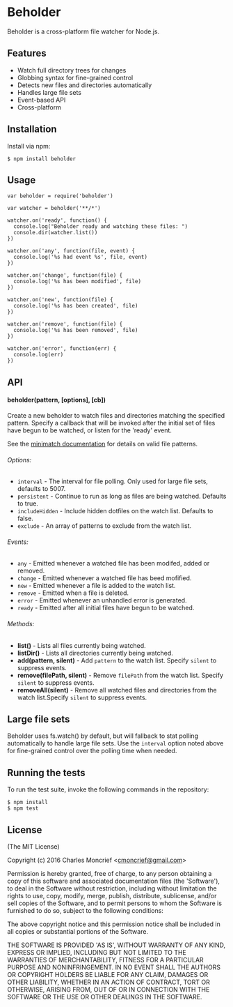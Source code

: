 # Beholder

Beholder is a cross-platform file watcher for Node.js.

## Features

* Watch full directory trees for changes
* Globbing syntax for fine-grained control
* Detects new files and directories automatically
* Handles large file sets
* Event-based API
* Cross-platform

## Installation

Install via npm:

    $ npm install beholder

## Usage

    var beholder = require('beholder')

    var watcher = beholder('**/*')

    watcher.on('ready', function() {
      console.log("Beholder ready and watching these files: ")
      console.dir(watcher.list())
    })

    watcher.on('any', function(file, event) {
      console.log('%s had event %s', file, event)
    })

    watcher.on('change', function(file) {
      console.log('%s has been modified', file)
    })

    watcher.on('new', function(file) {
      console.log('%s has been created', file)
    })

    watcher.on('remove', function(file) {
      console.log('%s has been removed', file)
    })

    watcher.on('error', function(err) {
      console.log(err)
    })

## API

#### beholder(pattern, [options], [cb])

Create a new beholder to watch files and directories matching the specified pattern. Specify a
callback that will be invoked after the initial set of files have begun to be watched,
or listen for the 'ready' event.

See the [minimatch documentation](https://github.com/isaacs/minimatch) for details on valid file patterns.

###### Options:

* `interval` - The interval for file polling. Only used for large file sets, defaults to 5007.
* `persistent` - Continue to run as long as files are being watched. Defaults to true.
* `includeHidden` - Include hidden dotfiles on the watch list. Defaults to false.
* `exclude` - An array of patterns to exclude from the watch list.

###### Events:

* `any` - Emitted whenever a watched file has been modifed, added or removed.
* `change` - Emitted whenever a watched file has beed mofified.
* `new` - Emitted whenever a file is added to the watch list.
* `remove` - Emitted when a file is deleted.
* `error` - Emitted whenever an unhandled error is generated.
* `ready` - Emitted after all initial files have begun to be watched.

###### Methods:

* __list()__ - Lists all files currently being watched.
* __listDir()__ - Lists all directories currently being watched.
* __add(pattern, silent)__ - Add `pattern` to the watch list. Specify `silent` to suppress events.
* __remove(filePath, silent)__ - Remove `filePath` from the watch list. Specify `silent` to suppress events.
* __removeAll(silent)__ - Remove all watched files and directories from the watch list.Specify `silent` to suppress events.

## Large file sets

Beholder uses fs.watch() by default, but will fallback to stat polling automatically to handle
large file sets. Use the `interval` option noted above for fine-grained control over the
polling time when needed.

## Running the tests

To run the test suite, invoke the following commands in the repository:

    $ npm install
    $ npm test

## License

(The MIT License)

Copyright (c) 2016 Charles Moncrief <<cmoncrief@gmail.com>>

Permission is hereby granted, free of charge, to any person obtaining
a copy of this software and associated documentation files (the
'Software'), to deal in the Software without restriction, including
without limitation the rights to use, copy, modify, merge, publish,
distribute, sublicense, and/or sell copies of the Software, and to
permit persons to whom the Software is furnished to do so, subject to
the following conditions:

The above copyright notice and this permission notice shall be
included in all copies or substantial portions of the Software.

THE SOFTWARE IS PROVIDED 'AS IS', WITHOUT WARRANTY OF ANY KIND,
EXPRESS OR IMPLIED, INCLUDING BUT NOT LIMITED TO THE WARRANTIES OF
MERCHANTABILITY, FITNESS FOR A PARTICULAR PURPOSE AND NONINFRINGEMENT.
IN NO EVENT SHALL THE AUTHORS OR COPYRIGHT HOLDERS BE LIABLE FOR ANY
CLAIM, DAMAGES OR OTHER LIABILITY, WHETHER IN AN ACTION OF CONTRACT,
TORT OR OTHERWISE, ARISING FROM, OUT OF OR IN CONNECTION WITH THE
SOFTWARE OR THE USE OR OTHER DEALINGS IN THE SOFTWARE.
